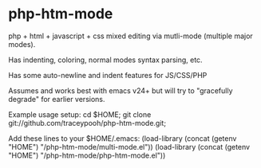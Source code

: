 php-htm-mode
============

php + html + javascript + css mixed editing via mutli-mode (multiple major modes).  

Has indenting, coloring, normal modes syntax parsing, etc.

Has some auto-newline and indent features for JS/CSS/PHP


Assumes and works best with emacs v24+
but will try to "gracefully degrade" for earlier versions.



Example usage setup:
cd $HOME;
git clone git://github.com/traceypooh/php-htm-mode.git;

Add these lines to your $HOME/.emacs:
(load-library (concat (getenv "HOME") "/php-htm-mode/multi-mode.el"))
(load-library (concat (getenv "HOME") "/php-htm-mode/php-htm-mode.el"))
